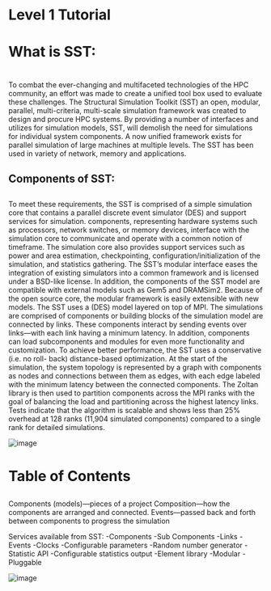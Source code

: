 # Level 1 Tutorial
# What is SST: <h1>
  To combat the ever-changing and multifaceted technologies of the HPC community, an effort was made to create a unified tool box used to evaluate these challenges. The Structural Simulation Toolkit (SST) an open, modular, parallel, multi-criteria, multi-scale simulation framework  was created to design and procure HPC systems. By providing a number of interfaces and utilizes for simulation models, SST, will demolish the need for simulations for individual system components. A now unified framework exists for parallel simulation of large machines at multiple levels. The SST has been used in variety of network, memory and applications.
## Components of SST: <h2> 
  To meet these requirements, the SST is comprised of a simple simulation core that contains a parallel discrete event simulator (DES) and support services for simulation. components, representing hardware systems such as processors, network switches, or memory devices, interface with the simulation core to communicate and operate with a common notion of timeframe. The simulation core also provides support services such as power and area estimation, checkpointing, configuration/initialization of the simulation, and statistics gathering. The SST’s modular interface eases the integration of existing simulators into a common framework and is licensed under a BSD-like license. In addition, the components of the SST model are compatible with external models such as Gem5 and DRAMSim2. Because of the open source core, the modular framework is easily extensible with new models. 
The SST uses a (DES) model layered on top of MPI.  The simulations are comprised of components or building blocks of the simulation model are connected by links. These components interact by sending events over links—with each link having a minimum latency. In addition, components can load subcomponents and modules for even more functionality and customization. To achieve better performance, the SST uses a conservative (i.e. no roll- back) distance-based optimization. At the start of the simulation, the system topology is represented by a graph with components as nodes and connections between them as edges, with each edge labeled with the minimum latency between the connected components. The Zoltan library is then used to partition components across the MPI ranks with the goal of balancing the load and partitioning across the highest latency links. Tests indicate that the algorithm is scalable and shows less than 25% overhead at 128 ranks (11,904 simulated components) compared to a single rank for detailed simulations. 

![image](https://user-images.githubusercontent.com/74792926/121704586-e5454680-caa1-11eb-8c1f-b33daad81498.png)
# Table of Contents <h2>
  Components (models)—pieces of a project 
Composition—how the components are arranged and connected.
Events—passed back and forth between components to progress the simulation

Services available from SST:
-Components
-Sub Components
-Links
-Events
-Clocks
-Configurable parameters
-Random number generator
-Statistic API
-Configurable statistics output
-Element library
	-Modular 
	-Pluggable
  
  
![image](https://user-images.githubusercontent.com/74792926/125094895-a3f48680-e0a1-11eb-80a0-3b9699636ace.png)

